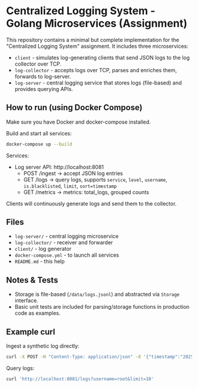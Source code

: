 # Centralized Logging System - Golang Microservices (Assignment)

This repository contains a minimal but complete implementation for the "Centralized Logging System"
assignment. It includes three microservices:

- `client` - simulates log-generating clients that send JSON logs to the log collector over TCP.
- `log-collector` - accepts logs over TCP, parses and enriches them, forwards to log-server.
- `log-server` - central logging service that stores logs (file-based) and provides querying APIs.

## How to run (using Docker Compose)

Make sure you have Docker and docker-compose installed.

Build and start all services:
```bash
docker-compose up --build
```

Services:
- Log server API: http://localhost:8081
  - POST /ingest  -> accept JSON log entries
  - GET /logs -> query logs, supports `service`, `level`, `username`, `is.blacklisted`, `limit`, `sort=timestamp`
  - GET /metrics -> metrics: total_logs, grouped counts

Clients will continuously generate logs and send them to the collector.

## Files
- `log-server/` - central logging microservice
- `log-collector/` - receiver and forwarder
- `client/` - log generator
- `docker-compose.yml` - to launch all services
- `README.md` - this help

## Notes & Tests
- Storage is file-based (`/data/logs.jsonl`) and abstracted via `Storage` interface.
- Basic unit tests are included for parsing/storage functions in production code as examples.

## Example curl
Ingest a synthetic log directly:
```bash
curl -X POST -H "Content-Type: application/json" -d '{"timestamp":"2025-07-29T12:35:24Z","event.category":"login.audit","username":"root","hostname":"aiops9242","severity":"INFO","raw.message":"<86> aiops9242 sudo: session opened for user root"}' http://localhost:8081/ingest
```

Query logs:
```bash
curl 'http://localhost:8081/logs?username=root&limit=10'
```
